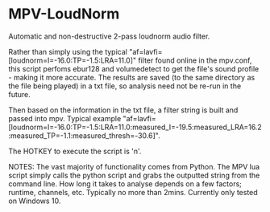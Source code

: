 # MPV-LoudNorm
Automatic and non-destructive 2-pass loudnorm audio filter.

Rather than simply using the typical "af=lavfi=[loudnorm=I=-16.0:TP=-1.5:LRA=11.0]" filter found online in the mpv.conf, this script perfoms ebur128 and volumedetect to get the file's sound profile - making it more accurate. The results are saved (to the same directory as the file being played) in a txt file, so analysis need not be re-run in the future.

Then based on the information in the txt file, a filter string is built and passed into mpv. Typical example "af=lavfi=[loudnorm=I=-16.0:TP=-1.5:LRA=11.0:measured_I=-19.5:measured_LRA=16.2:measured_TP=-1.1:measured_thresh=-30.6]".

The HOTKEY to execute the script is 'n'.

NOTES:
The vast majority of functionality comes from Python. The MPV lua script simply calls the python script and grabs the outputted string from the command line.
How long it takes to analyse depends on a few factors; runtime, channels, etc. Typically no more than 2mins.
Currently only tested on Windows 10.
